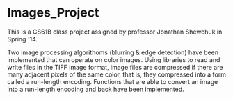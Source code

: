 Images_Project
==============

This is a CS61B class project assigned by professor Jonathan Shewchuk in Spring '14.

Two image processing algorithoms (blurring & edge detection) have been implemented that can operate on color images. Using libraries to read and write files in the TIFF image format, image files are compressed if there are many adjacent pixels of the same color, that is, they compressed into a form called a run-length encoding. Functions that are able to convert an image into a run-length encoding and back have been implemented.
